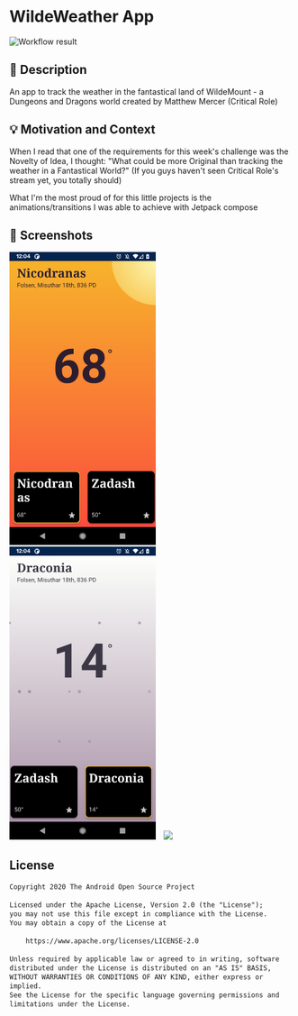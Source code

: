 # WildeWeather App

![Workflow result](https://github.com/lucasstorti/WildeWeather/workflows/Check/badge.svg)


## :scroll: Description
An app to track the weather in the fantastical land of WildeMount - a Dungeons and Dragons
world created by Matthew Mercer (Critical Role)


## :bulb: Motivation and Context
When I read that one of the requirements for this week's challenge was the Novelty of Idea, I
thought: "What could be more Original than tracking the weather in a Fantastical World?"
(If you guys haven't seen Critical Role's stream yet, you totally should)

What I'm the most proud of for this little projects is the animations/transitions I was able to
achieve with Jetpack compose 

## :camera_flash: Screenshots
<img src="/results/screenshot_1.png" width="260">&emsp;<img src="/results/screenshot_2.png" width="260">&emsp;<img src="/results/gif.gif" width="260">

## License
```
Copyright 2020 The Android Open Source Project

Licensed under the Apache License, Version 2.0 (the "License");
you may not use this file except in compliance with the License.
You may obtain a copy of the License at

    https://www.apache.org/licenses/LICENSE-2.0

Unless required by applicable law or agreed to in writing, software
distributed under the License is distributed on an "AS IS" BASIS,
WITHOUT WARRANTIES OR CONDITIONS OF ANY KIND, either express or implied.
See the License for the specific language governing permissions and
limitations under the License.
```
